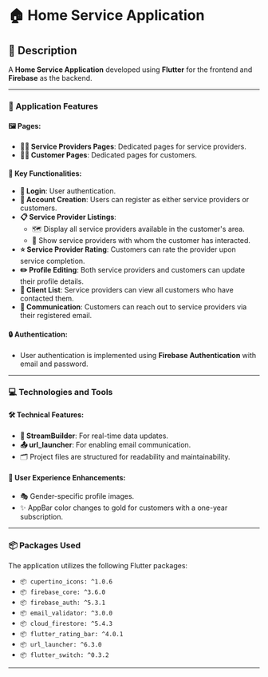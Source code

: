 # 🏠 Home Service Application

## 📄 Description

A **Home Service Application** developed using **Flutter** for the frontend and **Firebase** as the backend.

---

### 📱 Application Features

#### 🖼️ Pages:
- **👩‍🔧 Service Providers Pages**: Dedicated pages for service providers.
- **👨‍💼 Customer Pages**: Dedicated pages for customers.

#### 🔑 Key Functionalities:
- **🔐 Login**: User authentication.
- **📝 Account Creation**: Users can register as either service providers or customers.
- **📋 Service Provider Listings**:
  - 🗺️ Display all service providers available in the customer's area.
  - 📂 Show service providers with whom the customer has interacted.
- **⭐ Service Provider Rating**: Customers can rate the provider upon service completion.
- **✏️ Profile Editing**: Both service providers and customers can update their profile details.
- **👥 Client List**: Service providers can view all customers who have contacted them.
- **📧 Communication**: Customers can reach out to service providers via their registered email.

#### 🔒 Authentication:
- User authentication is implemented using **Firebase Authentication** with email and password.

---

### 💻 Technologies and Tools

#### 🛠️ Technical Features:
- **🔄 StreamBuilder**: For real-time data updates.
- **📤 url_launcher**: For enabling email communication.
- 🗂️ Project files are structured for readability and maintainability.

#### 🌟 User Experience Enhancements:
- 🎭 Gender-specific profile images.
- ✨ AppBar color changes to gold for customers with a one-year subscription.

---

### 📦 Packages Used

The application utilizes the following Flutter packages:

- `📦 cupertino_icons: ^1.0.6`
- `📦 firebase_core: ^3.6.0`
- `📦 firebase_auth: ^5.3.1`
- `📦 email_validator: ^3.0.0`
- `📦 cloud_firestore: ^5.4.3`
- `📦 flutter_rating_bar: ^4.0.1`
- `📦 url_launcher: ^6.3.0`
- `📦 flutter_switch: ^0.3.2`

---
